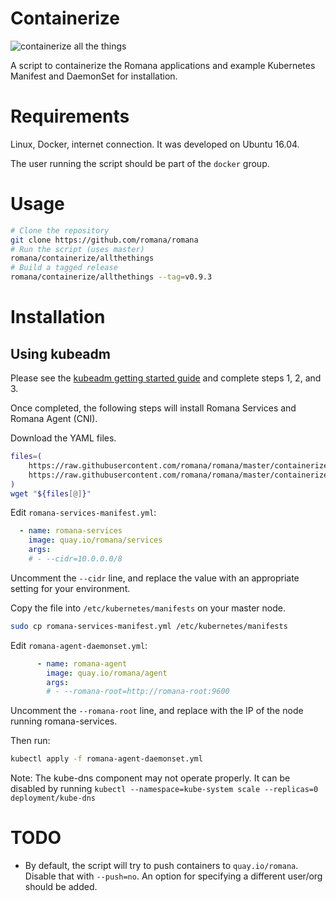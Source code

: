 # Containerize

![containerize all the things](https://cdn.meme.am/instances/500x/65415534.jpg)

A script to containerize the Romana applications and example Kubernetes Manifest and DaemonSet for installation.

# Requirements

Linux, Docker, internet connection. It was developed on Ubuntu 16.04.

The user running the script should be part of the `docker` group.

# Usage

```bash
# Clone the repository
git clone https://github.com/romana/romana
# Run the script (uses master)
romana/containerize/allthethings
# Build a tagged release
romana/containerize/allthethings --tag=v0.9.3
```

# Installation

## Using kubeadm

Please see the [kubeadm getting started guide](http://kubernetes.io/docs/getting-started-guides/kubeadm/) and complete steps 1, 2, and 3.

Once completed, the following steps will install Romana Services and Romana Agent (CNI).

Download the YAML files.

```bash
files=(
	https://raw.githubusercontent.com/romana/romana/master/containerize/specs/romana-services-manifest.yml
	https://raw.githubusercontent.com/romana/romana/master/containerize/specs/romana-agent-daemonset.yml
)
wget "${files[@]}"
```

Edit `romana-services-manifest.yml`:
```yaml
  - name: romana-services
    image: quay.io/romana/services
    args:
    # - --cidr=10.0.0.0/8
```

Uncomment the `--cidr` line, and replace the value with an appropriate setting for your environment.

Copy the file into `/etc/kubernetes/manifests` on your master node.

```bash
sudo cp romana-services-manifest.yml /etc/kubernetes/manifests
```

Edit `romana-agent-daemonset.yml`:
```yaml
      - name: romana-agent
        image: quay.io/romana/agent
        args:
        # - --romana-root=http://romana-root:9600
```

Uncomment the `--romana-root` line, and replace with the IP of the node running romana-services.

Then run:
```bash
kubectl apply -f romana-agent-daemonset.yml
```

Note: The kube-dns component may not operate properly. It can be disabled by running `kubectl --namespace=kube-system scale --replicas=0 deployment/kube-dns`

# TODO

* By default, the script will try to push containers to `quay.io/romana`. Disable that with `--push=no`. An option for specifying a different user/org should be added.

